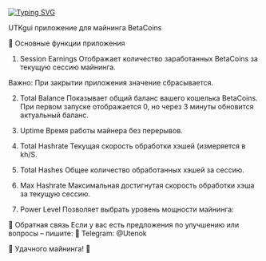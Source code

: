 [![Typing SVG](https://readme-typing-svg.herokuapp.com?color=%2336BCF7&lines=Майнер+GUI+будущего)](https://git.io/typing-svg)


UTKgui приложение для майнинга BetaCoins

📌 Основные функции приложения
1. Session Earnings
Отображает количество заработанных BetaCoins за текущую сессию майнинга.

Важно: При закрытии приложения значение сбрасывается.

2. Total Balance
Показывает общий баланс вашего кошелька BetaCoins.
При первом запуске отображается 0, но через 3 минуты обновится актуальный баланс.

3. Uptime
Время работы майнера без перерывов.

4. Total Hashrate
Текущая скорость обработки хэшей (измеряется в kh/S.

5. Total Hashes
Общее количество обработанных хэшей за сессию.

6. Max Hashrate
Максимальная достигнутая скорость обработки хэша за текущую сессию.

7. Power Level
Позволяет выбрать уровень мощности майнинга:


📩 Обратная связь
Если у вас есть предложения по улучшению или вопросы – пишите:
🔗 Telegram: @Utenok

🚀 Удачного майнинга! 🚀

